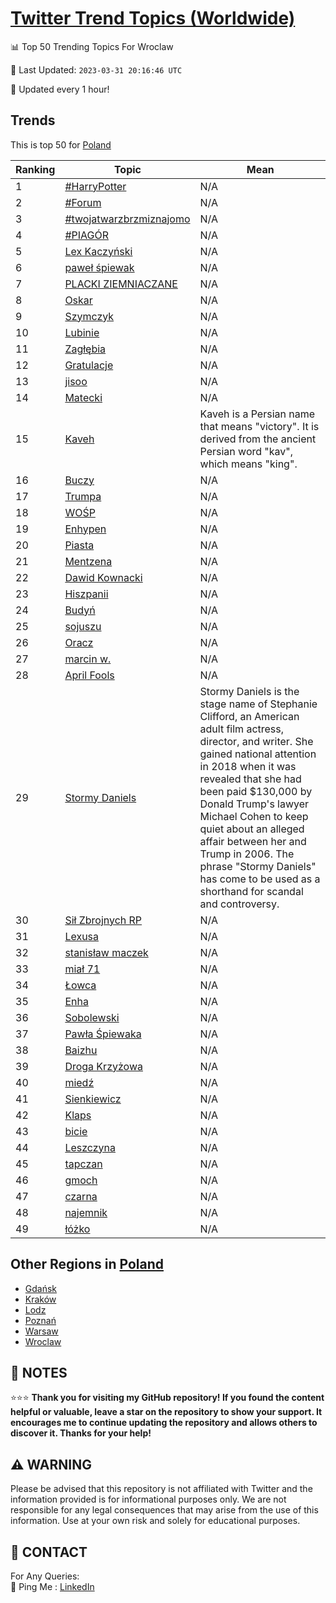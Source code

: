 [Twitter Trend Topics (Worldwide)](https://github.com/ErcinDedeoglu/Twitter-Trend-Topics)
==========


📊 Top 50 Trending Topics For Wroclaw

📆 Last Updated: `2023-03-31 20:16:46 UTC`

🔧 Updated every 1 hour!


## Trends

This is top 50 for [Poland](</Poland>)

| Ranking | Topic | Mean |
| ------- | ------------ | ------------ |
| 1 | [#HarryPotter](http://twitter.com/search?q=%23HarryPotter) | N/A |
| 2 | [#Forum](http://twitter.com/search?q=%23Forum) | N/A |
| 3 | [#twojatwarzbrzmiznajomo](http://twitter.com/search?q=%23twojatwarzbrzmiznajomo) | N/A |
| 4 | [#PIAGÓR](http://twitter.com/search?q=%23PIAG%c3%93R) | N/A |
| 5 | [Lex Kaczyński](http://twitter.com/search?q=Lex+Kaczy%c5%84ski) | N/A |
| 6 | [paweł śpiewak](http://twitter.com/search?q=pawe%c5%82+%c5%9bpiewak) | N/A |
| 7 | [PLACKI ZIEMNIACZANE](http://twitter.com/search?q=PLACKI+ZIEMNIACZANE) | N/A |
| 8 | [Oskar](http://twitter.com/search?q=Oskar) | N/A |
| 9 | [Szymczyk](http://twitter.com/search?q=Szymczyk) | N/A |
| 10 | [Lubinie](http://twitter.com/search?q=Lubinie) | N/A |
| 11 | [Zagłębia](http://twitter.com/search?q=Zag%c5%82%c4%99bia) | N/A |
| 12 | [Gratulacje](http://twitter.com/search?q=Gratulacje) | N/A |
| 13 | [jisoo](http://twitter.com/search?q=jisoo) | N/A |
| 14 | [Matecki](http://twitter.com/search?q=Matecki) | N/A |
| 15 | [Kaveh](http://twitter.com/search?q=Kaveh) | Kaveh is a Persian name that means "victory". It is derived from the ancient Persian word "kav", which means "king". |
| 16 | [Buczy](http://twitter.com/search?q=Buczy) | N/A |
| 17 | [Trumpa](http://twitter.com/search?q=Trumpa) | N/A |
| 18 | [WOŚP](http://twitter.com/search?q=WO%c5%9aP) | N/A |
| 19 | [Enhypen](http://twitter.com/search?q=Enhypen) | N/A |
| 20 | [Piasta](http://twitter.com/search?q=Piasta) | N/A |
| 21 | [Mentzena](http://twitter.com/search?q=Mentzena) | N/A |
| 22 | [Dawid Kownacki](http://twitter.com/search?q=Dawid+Kownacki) | N/A |
| 23 | [Hiszpanii](http://twitter.com/search?q=Hiszpanii) | N/A |
| 24 | [Budyń](http://twitter.com/search?q=Budy%c5%84) | N/A |
| 25 | [sojuszu](http://twitter.com/search?q=sojuszu) | N/A |
| 26 | [Oracz](http://twitter.com/search?q=Oracz) | N/A |
| 27 | [marcin w.](http://twitter.com/search?q=marcin+w.) | N/A |
| 28 | [April Fools](http://twitter.com/search?q=April+Fools) | N/A |
| 29 | [Stormy Daniels](http://twitter.com/search?q=Stormy+Daniels) | Stormy Daniels is the stage name of Stephanie Clifford, an American adult film actress, director, and writer. She gained national attention in 2018 when it was revealed that she had been paid $130,000 by Donald Trump's lawyer Michael Cohen to keep quiet about an alleged affair between her and Trump in 2006. The phrase "Stormy Daniels" has come to be used as a shorthand for scandal and controversy. |
| 30 | [Sił Zbrojnych RP](http://twitter.com/search?q=Si%c5%82+Zbrojnych+RP) | N/A |
| 31 | [Lexusa](http://twitter.com/search?q=Lexusa) | N/A |
| 32 | [stanisław maczek](http://twitter.com/search?q=stanis%c5%82aw+maczek) | N/A |
| 33 | [miał 71](http://twitter.com/search?q=mia%c5%82+71) | N/A |
| 34 | [Łowca](http://twitter.com/search?q=%c5%81owca) | N/A |
| 35 | [Enha](http://twitter.com/search?q=Enha) | N/A |
| 36 | [Sobolewski](http://twitter.com/search?q=Sobolewski) | N/A |
| 37 | [Pawła Śpiewaka](http://twitter.com/search?q=Paw%c5%82a+%c5%9apiewaka) | N/A |
| 38 | [Baizhu](http://twitter.com/search?q=Baizhu) | N/A |
| 39 | [Droga Krzyżowa](http://twitter.com/search?q=Droga+Krzy%c5%bcowa) | N/A |
| 40 | [miedź](http://twitter.com/search?q=mied%c5%ba) | N/A |
| 41 | [Sienkiewicz](http://twitter.com/search?q=Sienkiewicz) | N/A |
| 42 | [Klaps](http://twitter.com/search?q=Klaps) | N/A |
| 43 | [bicie](http://twitter.com/search?q=bicie) | N/A |
| 44 | [Leszczyna](http://twitter.com/search?q=Leszczyna) | N/A |
| 45 | [tapczan](http://twitter.com/search?q=tapczan) | N/A |
| 46 | [gmoch](http://twitter.com/search?q=gmoch) | N/A |
| 47 | [czarna](http://twitter.com/search?q=czarna) | N/A |
| 48 | [najemnik](http://twitter.com/search?q=najemnik) | N/A |
| 49 | [łóżko](http://twitter.com/search?q=%c5%82%c3%b3%c5%bcko) | N/A |



## Other Regions in [Poland](</Poland>)

* [Gdańsk](</Poland/Gdańsk.md>)
* [Kraków](</Poland/Kraków.md>)
* [Lodz](</Poland/Lodz.md>)
* [Poznań](</Poland/Poznań.md>)
* [Warsaw](</Poland/Warsaw.md>)
* [Wroclaw](</Poland/Wroclaw.md>)



## 📝 NOTES

⭐⭐⭐ **Thank you for visiting my GitHub repository! If you found the content helpful or valuable, leave a star on the repository to show your support. It encourages me to continue updating the repository and allows others to discover it. Thanks for your help!**


## ⚠️ WARNING

Please be advised that this repository is not affiliated with Twitter and the information provided is for informational purposes only. We are not responsible for any legal consequences that may arise from the use of this information. Use at your own risk and solely for educational purposes.


## 📨 CONTACT

 For Any Queries:  
            🏓 Ping Me : [LinkedIn](https://www.linkedin.com/in/ercindedeoglu/)
